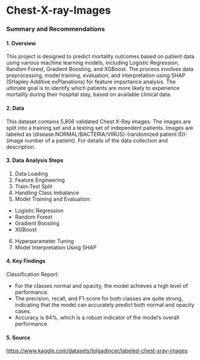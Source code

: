 # Chest-X-ray-Images

### Summary and Recommendations

#### 1. Overview

This project is designed to predict mortality outcomes based on patient data using various machine learning models, including Logistic Regression, Random Forest, Gradient Boosting, and XGBoost. The process involves data preprocessing, model training, evaluation, and interpretation using SHAP (SHapley Additive exPlanations) for feature importance analysis. The ultimate goal is to identify which patients are more likely to experience mortality during their hospital stay, based on available clinical data.

#### 2. Data

This dataset contains 5,856 validated Chest X-Ray images. The images are split into a training set and a testing set of independent patients. Images are labeled as (disease:NORMAL/BACTERIA/VIRUS)-(randomized patient ID)-(image number of a patient). For details of the data collection and description.

#### 3. Data Analysis Steps

1. Data Loading
2. Feature Engineering
3. Train-Test Split
4. Handling Class Imbalance
5. Model Training and Evaluation:
  - Logistic Regression
  - Random Forest
  - Gradient Boosting
  - XGBoost
6. Hyperparameter Tuning
7. Model Interpretation Using SHAP

#### 4. Key Findings
      
Classification Report:

- For the classes normal and opacity, the model achieves a high level of performance.
- The precision, recall, and F1-score for both classes are quite strong, indicating that the model can accurately predict both normal and opacity cases.
- Accuracy is 94%, which is a robust indicator of the model’s overall performance.

#### 5. Source

https://www.kaggle.com/datasets/tolgadincer/labeled-chest-xray-images
